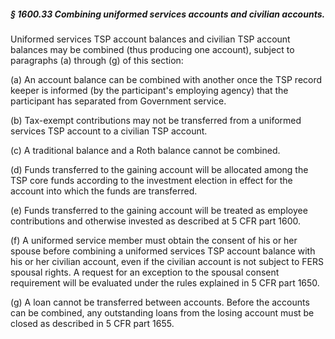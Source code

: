 ##### § 1600.33 Combining uniformed services accounts and civilian accounts. #####

Uniformed services TSP account balances and civilian TSP account balances may be combined (thus producing one account), subject to paragraphs (a) through (g) of this section:

(a) An account balance can be combined with another once the TSP record keeper is informed (by the participant's employing agency) that the participant has separated from Government service.

(b) Tax-exempt contributions may not be transferred from a uniformed services TSP account to a civilian TSP account.

(c) A traditional balance and a Roth balance cannot be combined.

(d) Funds transferred to the gaining account will be allocated among the TSP core funds according to the investment election in effect for the account into which the funds are transferred.

(e) Funds transferred to the gaining account will be treated as employee contributions and otherwise invested as described at 5 CFR part 1600.

(f) A uniformed service member must obtain the consent of his or her spouse before combining a uniformed services TSP account balance with his or her civilian account, even if the civilian account is not subject to FERS spousal rights. A request for an exception to the spousal consent requirement will be evaluated under the rules explained in 5 CFR part 1650.

(g) A loan cannot be transferred between accounts. Before the accounts can be combined, any outstanding loans from the losing account must be closed as described in 5 CFR part 1655.
